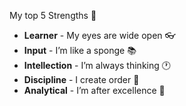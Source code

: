 My top 5 Strengths :muscle:
* **Learner** - My eyes are wide open :eyeglasses:
* **Input** - I’m like a sponge :books:
* **Intellection** - I’m always thinking :clock1:
* **Discipline** - I create order :file_folder:
* **Analytical** - I’m after excellence :dart:
